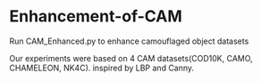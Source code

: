 # Enhancement-of-CAM
Run CAM_Enhanced.py to enhance camouflaged object datasets

Our experiments were based on 4 CAM datasets(COD10K, CAMO, CHAMELEON, NK4C).
inspired by LBP and Canny.

